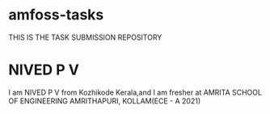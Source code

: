 # amfoss-tasks
THIS IS THE TASK SUBMISSION REPOSITORY
# NIVED P V
I am NIVED P V from Kozhikode Kerala,and I am fresher at AMRITA SCHOOL OF ENGINEERING AMRITHAPURI, KOLLAM(ECE - A 2021)
